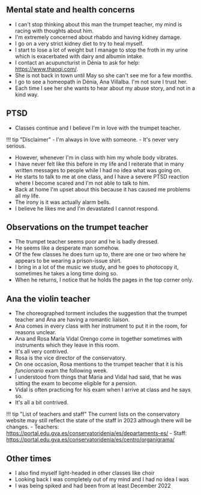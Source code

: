 ## Mental state and health concerns

- I can't stop thinking about this man the trumpet teacher, my mind is racing with thoughts about him.
- I'm extremely concerned about rhabdo and having kidney damage.
- I go on a very strict kidney diet to try to heal myself.
- I start to lose a lot of weight but I manage to stop the froth in my urine which is exacerbated with dairy and albumin intake.
- I contact an acupuncturist in Dénia to ask for help: https://www.thaoqi.com/.
- She is not back in town until May so she can't see me for a few months.
- I go to see a homeopath in Dénia, Ana Villalba. I'm not sure I trust her. 
- Each time I see her she wants to hear about my abuse story, and not in a kind way.

## PTSD

- Classes continue and I believe I'm in love with the trumpet teacher.

!!! tip "Disclaimer"
    - I'm always in love with someone.
    - It's never very serious.

- However, whenever I'm in class with him my whole body vibrates. 
- I have never felt like this before in my life and I reiterate that in many written messages to people while I had no idea what was going on. 
- He starts to talk to me at one class, and I have a severe PTSD reaction where I become scared and I'm not able to talk to him.
- Back at home I'm upset about this because it has caused me problems all my life.
- The irony is it was actually alarm bells.
- I believe he likes me and I'm devastated I cannot respond.

## Observations on the trumpet teacher

- The trumpet teacher seems poor and he is badly dressed.
- He seems like a desperate man somehow.
- Of the few classes he does turn up to, there are one or two where he appears to be wearing a prison-issue shirt.
- I bring in a lot of the music we study, and he goes to photocopy it, sometimes he takes a long time doing so.
- When he returns, I notice that he holds the pages in the top corner only.

## Ana the violin teacher

- The choreographed torment includes the suggestion that the trumpet teacher and Ana are having a romantic liaison.
- Ana comes in every class with her instrument to put it in the room, for reasons unclear.
- Ana and Rosa María Vidal Orengo come in together sometimes with instruments which they leave in this room.
- It's all very contrived.
- Rosa is the vice director of the conservatory.
- On one occasion, Rosa mentions to the trumpet teacher that it is his *funcionario* exam the following week.
- I understood from things that Maria and Vidal had said, that he was sitting the exam to become eligible for a pension.
- Vidal is often practicing for his exam when I arrive at class and he says so.
- It's all a bit contrived.

!!! tip "List of teachers and staff"
    The current lists on the conservatory website may still reflect the state of the staff in 2023 although there will be changes.
    - Teachers: https://portal.edu.gva.es/conservatoridenia/es/departaments-es/
    - Staff: https://portal.edu.gva.es/conservatoridenia/es/centro/organigrama/

## Other times

- I also find myself light-headed in other classes like choir
- Looking back I was completely out of my mind and I had no idea I was
- I was being spiked and had been from at least December 2022

